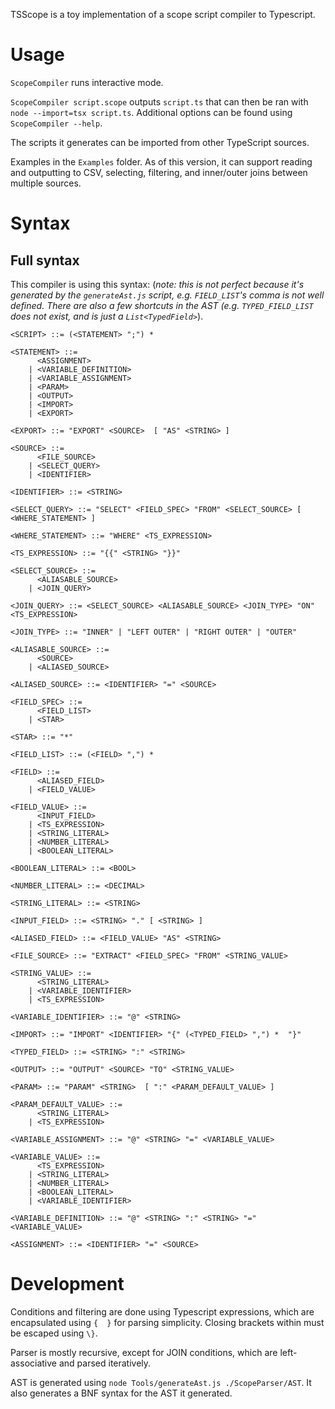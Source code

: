 TSScope is a toy implementation of a scope script compiler to Typescript.

# Usage

`ScopeCompiler` runs interactive mode.

`ScopeCompiler script.scope` outputs `script.ts` that can then be ran with `node --import=tsx script.ts`. Additional options can be found using `ScopeCompiler --help`.

The scripts it generates can be imported from other TypeScript sources.

Examples in the `Examples` folder. As of this version, it can support reading and outputting to CSV, selecting, filtering, and inner/outer joins between multiple sources.

# Syntax

## Full syntax

This compiler is using this syntax: (_note: this is not perfect because it's generated by the `generateAst.js` script, e.g. `FIELD_LIST`'s comma is not well defined. There are also a few shortcuts in the AST (e.g. `TYPED_FIELD_LIST` does not exist, and is just a `List<TypedField>`_).

```EBNF
<SCRIPT> ::= (<STATEMENT> ";") *

<STATEMENT> ::=
      <ASSIGNMENT>
    | <VARIABLE_DEFINITION>
    | <VARIABLE_ASSIGNMENT>
    | <PARAM>
    | <OUTPUT>
    | <IMPORT>
    | <EXPORT>

<EXPORT> ::= "EXPORT" <SOURCE>  [ "AS" <STRING> ]

<SOURCE> ::=
      <FILE_SOURCE>
    | <SELECT_QUERY>
    | <IDENTIFIER>

<IDENTIFIER> ::= <STRING>

<SELECT_QUERY> ::= "SELECT" <FIELD_SPEC> "FROM" <SELECT_SOURCE> [ <WHERE_STATEMENT> ]

<WHERE_STATEMENT> ::= "WHERE" <TS_EXPRESSION>

<TS_EXPRESSION> ::= "{{" <STRING> "}}"

<SELECT_SOURCE> ::=
      <ALIASABLE_SOURCE>
    | <JOIN_QUERY>

<JOIN_QUERY> ::= <SELECT_SOURCE> <ALIASABLE_SOURCE> <JOIN_TYPE> "ON" <TS_EXPRESSION>

<JOIN_TYPE> ::= "INNER" | "LEFT OUTER" | "RIGHT OUTER" | "OUTER"

<ALIASABLE_SOURCE> ::=
      <SOURCE>
    | <ALIASED_SOURCE>

<ALIASED_SOURCE> ::= <IDENTIFIER> "=" <SOURCE>

<FIELD_SPEC> ::=
      <FIELD_LIST>
    | <STAR>

<STAR> ::= "*"

<FIELD_LIST> ::= (<FIELD> ",") *

<FIELD> ::=
      <ALIASED_FIELD>
    | <FIELD_VALUE>

<FIELD_VALUE> ::=
      <INPUT_FIELD>
    | <TS_EXPRESSION>
    | <STRING_LITERAL>
    | <NUMBER_LITERAL>
    | <BOOLEAN_LITERAL>

<BOOLEAN_LITERAL> ::= <BOOL>

<NUMBER_LITERAL> ::= <DECIMAL>

<STRING_LITERAL> ::= <STRING>

<INPUT_FIELD> ::= <STRING> "." [ <STRING> ]

<ALIASED_FIELD> ::= <FIELD_VALUE> "AS" <STRING>

<FILE_SOURCE> ::= "EXTRACT" <FIELD_SPEC> "FROM" <STRING_VALUE>

<STRING_VALUE> ::=
      <STRING_LITERAL>
    | <VARIABLE_IDENTIFIER>
    | <TS_EXPRESSION>

<VARIABLE_IDENTIFIER> ::= "@" <STRING>

<IMPORT> ::= "IMPORT" <IDENTIFIER> "{" (<TYPED_FIELD> ",") *  "}"

<TYPED_FIELD> ::= <STRING> ":" <STRING>

<OUTPUT> ::= "OUTPUT" <SOURCE> "TO" <STRING_VALUE>

<PARAM> ::= "PARAM" <STRING>  [ ":" <PARAM_DEFAULT_VALUE> ]

<PARAM_DEFAULT_VALUE> ::=
      <STRING_LITERAL>
    | <TS_EXPRESSION>

<VARIABLE_ASSIGNMENT> ::= "@" <STRING> "=" <VARIABLE_VALUE>

<VARIABLE_VALUE> ::=
      <TS_EXPRESSION>
    | <STRING_LITERAL>
    | <NUMBER_LITERAL>
    | <BOOLEAN_LITERAL>
    | <VARIABLE_IDENTIFIER>

<VARIABLE_DEFINITION> ::= "@" <STRING> ":" <STRING> "=" <VARIABLE_VALUE>

<ASSIGNMENT> ::= <IDENTIFIER> "=" <SOURCE>
```

# Development

Conditions and filtering are done using Typescript expressions, which are encapsulated using `{  }` for parsing simplicity. Closing brackets within must be escaped using `\}`.

Parser is mostly recursive, except for JOIN conditions, which are left-associative and parsed iteratively.

AST is generated using `node Tools/generateAst.js ./ScopeParser/AST`. It also generates a BNF syntax for the AST it generated.
